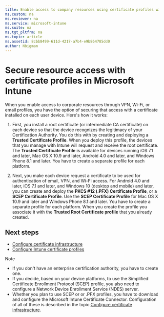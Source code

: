 ```yaml
---
title: Enable access to company resources using certificate profiles with Microsoft Intune
ms.custom: na
ms.reviewer: na
ms.service: microsoft-intune
ms.suite: na
ms.tgt_pltfrm: na
ms.topic: article
ms.assetid: 8cbb8499-611d-4217-a7b4-e9b864785dd0
author: Nbigman
---
```

# Secure resource access with certificate profiles in Microsoft Intune
When you enable access to corporate resources through VPN, Wi-Fi, or email profiles, you have the option of securing that access with a certificate installed on each user device. Here's how it works:

 
1.   First, you install a root certificate (or intermediate CA certificate) on each device so that the device recognizes the legitimacy of your Certification Authority. You do this with by creating and deploying a **Trusted Certificate Profile**. When you deploy this profile, the devices that you manage with Intune will request and receive the root certificate. The **Trusted Certificate Profile** is available for devices running iOS 7.1 and later, Mac OS X 10.9 and later, Android 4.0 and later, and Windows Phone 8.1 and later. You have to create a separate profile for each platform.

2.   Next, you make each device request a certificate to be used for authentication of email, VPN, and Wi-Fi access. For Android 4.0 and later, iOS 7.1 and later, and Windows 10 (desktop and mobile) and later, you can create and deploy the **PKCS #12 (.PFX) Certificate Profile**, or a **SCEP Certificate Profile**. Use the **SCEP Certificate Profile** for Mac OS X 10.9 and later and Windows Phone 8.1 and later. You have to create a separate profile for each platform. When you create the profile you associate it with the **Trusted Root Certificate profile** that you already created.

## Next steps
- [Configure certificate infrastructure](configure-certificate-infrastructure.md)
- [Configure Intune certificate profiles](configure-Intune-certificate-profiles.md)
> [!NOTE]           
> -    If you don't have an enterprise certification authority, you have to create one. 
>- If you decide, based on your device platforms, to use the Simplified Certificate Enrollment Protocol (SCEP) profile, you also need to configure a Network Device Enrollment Service (NDES) server.
>-  Whether you plan to use SCEP or or .PFX profiles, you have to download and configure the Microsoft Intune Certificate Connector.
> Configuration of all of these is described in the topic [Configure certificate infrastructure](configure-certificate-infrastructure.md).